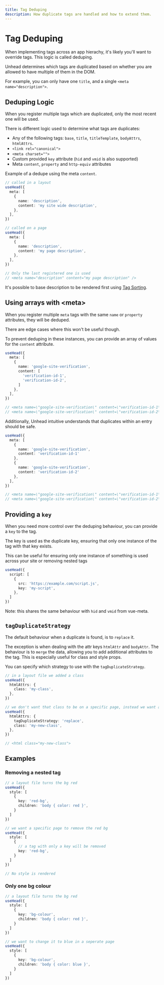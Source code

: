 ```yaml
---
title: Tag Deduping
description: How duplicate tags are handled and how to extend them.
---
```


# Tag Deduping

When implementing tags across an app hierachy, it's likely you'll want to override tags. This logic is called
deduping.

Unhead determines which tags are duplicated based on whether you are allowed to have multiple of them in the DOM.

For example, you can only have one `title`, and a single `<meta name="description">`. 

## Deduping Logic

When you register multiple tags which are duplicated, only the most recent one will be used. 

There is different logic used to determine what tags are duplicates:
- Any of the following tags: `base`, `title`, `titleTemplate`, `bodyAttrs`, `htmlAttrs`.
- `<link rel="canonical">`
- `<meta charset="">`
- Custom provided `key` attribute (`hid` and `vmid` is also supported)
- Meta `content`, `property` and `http-equiv` attributes

Example of a dedupe using the meta `content`.

```ts
// called in a layout
useHead({
  meta: [
    {
      name: 'description',
      content: 'my site wide description',
    },
  ],
})

// called on a page
useHead({
  meta: [
    {
      name: 'description',
      content: 'my page description',
    },
  ],
})

// Only the last registered one is used
// <meta name="description" content="my page description" />
```

It's possible to base description to be rendered first using [Tag Sorting](/guide/guides/sorting).

## Using arrays with &lt;meta&gt;

When you register multiple `meta` tags with the same `name` or `property` attributes, they will be deduped.

There are edge cases where this won't be useful though.

To prevent deduping in these instances, you can provide an array of values for the `content` attribute.

```ts
useHead({
  meta: [
    {
      name: 'google-site-verification',
      content: [
        'verification-id-1',
        'verification-id-2',
      ]
    },
  ],
})

// <meta name=\"google-site-verification\" content=\"verification-id-1\" >
// <meta name=\"google-site-verification\" content=\"verification-id-2\" >
```

Additionally, Unhead intuitive understands that duplicates within an entry should be safe.

```ts
useHead({
  meta: [
    {
      name: 'google-site-verification',
      content: 'verification-id-1'
    },
    {
      name: 'google-site-verification',
      content: 'verification-id-2'
    },
  ],
})

// <meta name=\"google-site-verification\" content=\"verification-id-1\" >
// <meta name=\"google-site-verification\" content=\"verification-id-2\" >
```

## Providing a `key`

When you need more control over the deduping behaviour, you can provide a `key` to the tag.

The key is used as the duplicate key, ensuring that only one instance of the tag with that key exists.

This can be useful for ensuring only one instance of something is used across your site or removing nested tags

```ts
useHead({
  script: [
    {
      src: 'https://example.com/script.js',
      key: 'my-script',
    },
  ]
})
```

Note: this shares the same behaviour with `hid` and `vmid` from vue-meta.

## `tagDuplicateStrategy`

The default behaviour when a duplicate is found, is to `replace` it.

The exception is when dealing with the attr keys `htmlAttr` and `bodyAttr`. The behaviour is to `merge` the data,
allowing you to add additional attributes to the tag. This is especially useful
for class and style props.

You can specify which strategy to use with the `tagDuplicateStrategy`.


```ts
// in a layout file we added a class
useHead({
  htmlAttrs: {
    class: 'my-class',
  },
})

// we don't want that class to be on a specific page, instead we want a new class
useHead({
  htmlAttrs: {
    tagDuplicateStrategy: 'replace',
    class: 'my-new-class',
  },
})

// <html class="my-new-class">
```


## Examples

### Removing a nested tag

```ts
// a layout file turns the bg red
useHead({
  style: [
    {
      key: 'red-bg',
      children: 'body { color: red }',
    }
  ]
})

// we want a specific page to remove the red bg
useHead({
  style: [
    {
      // a tag with only a key will be removed
      key: 'red-bg',
    }
  ]
})

// No style is rendered
```

### Only one bg colour

```ts
// a layout file turns the bg red
useHead({
  style: [
    {
      key: 'bg-colour',
      children: 'body { color: red }',
    }
  ]
})

// we want to change it to blue in a seperate page
useHead({
  style: [
    {
      key: 'bg-colour',
      children: 'body { color: blue }',
    }
  ]
})
```
